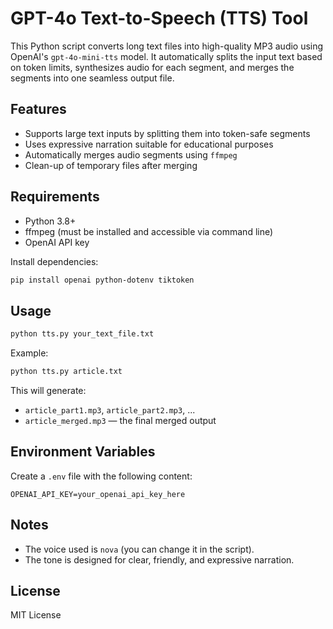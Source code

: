 # GPT-4o Text-to-Speech (TTS) Tool

This Python script converts long text files into high-quality MP3 audio using OpenAI's `gpt-4o-mini-tts` model. It automatically splits the input text based on token limits, synthesizes audio for each segment, and merges the segments into one seamless output file.

## Features

- Supports large text inputs by splitting them into token-safe segments
- Uses expressive narration suitable for educational purposes
- Automatically merges audio segments using `ffmpeg`
- Clean-up of temporary files after merging

## Requirements

- Python 3.8+
- ffmpeg (must be installed and accessible via command line)
- OpenAI API key

Install dependencies:

```bash
pip install openai python-dotenv tiktoken
```

## Usage

```bash
python tts.py your_text_file.txt
```

Example:

```bash
python tts.py article.txt
```

This will generate:

- `article_part1.mp3`, `article_part2.mp3`, ...
- `article_merged.mp3` — the final merged output

## Environment Variables

Create a `.env` file with the following content:

```
OPENAI_API_KEY=your_openai_api_key_here
```

## Notes

- The voice used is `nova` (you can change it in the script).
- The tone is designed for clear, friendly, and expressive narration.

## License

MIT License
